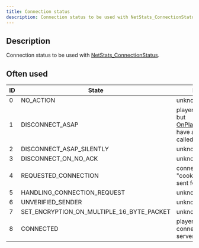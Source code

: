 ```yaml
---
title: Connection status
description: Connection status to be used with NetStats_ConnectionStatus.
---
```


## Description
Connection status to be used with [NetStats_ConnectionStatus](../functions/NetStats_ConnectionStatus.md).

## Often used
|ID|State|Meaning|
|---|---|---|
|0|NO_ACTION|unknown|
|1|DISCONNECT_ASAP|playerid still exists but [OnPlayerDisconnect](../callbacks/OnPlayerDisconnect.md) have already been called.|
|2|DISCONNECT_ASAP_SILENTLY|unknown|
|3|DISCONNECT_ON_NO_ACK|unknown|
|4|REQUESTED_CONNECTION|connection request "cookie" has been sent for this ID|
|5|HANDLING_CONNECTION_REQUEST|unknown|
|6|UNVERIFIED_SENDER|unknown|
|7|SET_ENCRYPTION_ON_MULTIPLE_16_BYTE_PACKET|unknown|
|8|CONNECTED|playerid is connected to the server|
